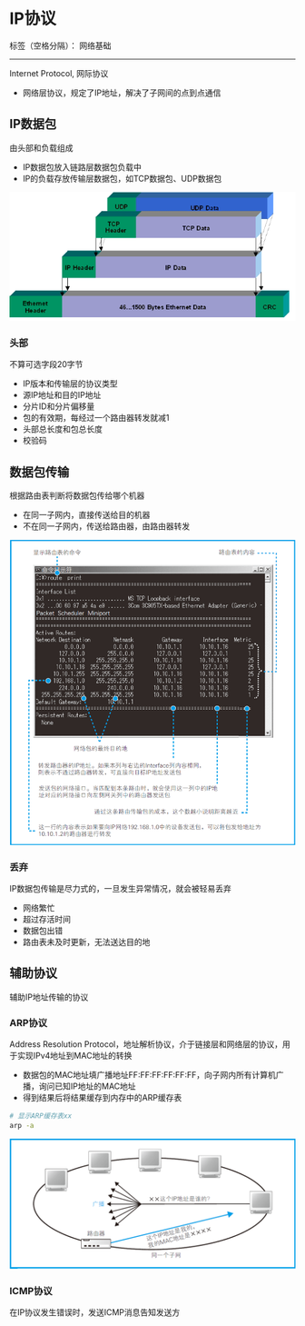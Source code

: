 # IP协议

标签（空格分隔）： 网络基础

---

Internet Protocol, 网际协议

* 网络层协议，规定了IP地址，解决了子网间的点到点通信

## IP数据包

由头部和负载组成

* IP数据包放入链路层数据包负载中
* IP的负载存放传输层数据包，如TCP数据包、UDP数据包

![IP数据包](https://raw.githubusercontent.com/wchaochao/images/master/gitbook-network-base/tcp-package.png)

### 头部

不算可选字段20字节

* IP版本和传输层的协议类型
* 源IP地址和目的IP地址
* 分片ID和分片偏移量
* 包的有效期，每经过一个路由器转发就减1
* 头部总长度和包总长度
* 校验码

## 数据包传输

根据路由表判断将数据包传给哪个机器

* 在同一子网内，直接传送给目的机器
* 不在同一子网内，传送给路由器，由路由器转发

![路由表](https://raw.githubusercontent.com/wchaochao/images/master/gitbook-network-base/route-table.png)

### 丢弃

IP数据包传输是尽力式的，一旦发生异常情况，就会被轻易丢弃

* 网络繁忙
* 超过存活时间
* 数据包出错
* 路由表未及时更新，无法送达目的地

## 辅助协议

辅助IP地址传输的协议

### ARP协议

Address Resolution Protocol，地址解析协议，介于链接层和网络层的协议，用于实现IPv4地址到MAC地址的转换

* 数据包的MAC地址填广播地址FF:FF:FF:FF:FF:FF，向子网内所有计算机广播，询问已知IP地址的MAC地址
* 得到结果后将结果缓存到内存中的ARP缓存表

```bash
# 显示ARP缓存表xx
arp -a
```

![ARP广播](https://raw.githubusercontent.com/wchaochao/images/master/gitbook-network-base/arp-broadcast.png)

### ICMP协议

在IP协议发生错误时，发送ICMP消息告知发送方
